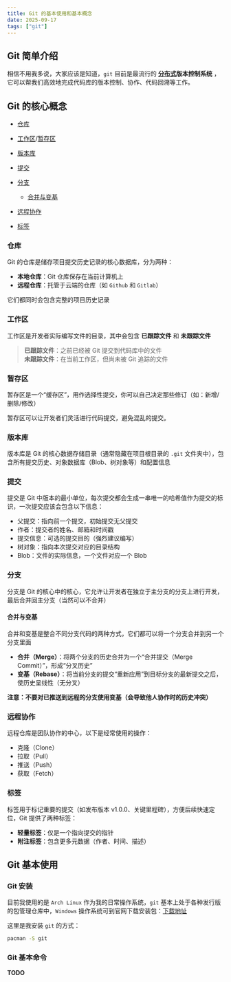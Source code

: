 ```yaml
---
title: Git 的基本使用和基本概念
date: 2025-09-17
tags: ["git"]
---
```


## Git 简单介绍

相信不用我多说，大家应该是知道，`git` 目前是最流行的 **[分布式](https://zh.wikipedia.org/wiki/分布式计算)版本控制系统** ，它可以帮我们高效地完成代码库的版本控制、协作、代码回溯等工作。

## Git 的核心概念

- [仓库](#仓库)
- [工作区](#工作区)/[暂存区](#暂存区)
- [版本库](#版本库)

- [提交](#提交)
- [分支](#分支)
  - [合并与变基](#合并与变基)
- [远程协作](#远程协作)
- [标签](#标签)

### 仓库

Git 的仓库是储存项目提交历史记录的核心数据库，分为两种：

- **本地仓库**：Git 仓库保存在当前计算机上
- **远程仓库**：托管于云端的仓库（如 `Github` 和 `Gitlab`）

它们都同时会包含完整的项目历史记录

### 工作区

工作区是开发者实际编写文件的目录，其中会包含 **已跟踪文件** 和 **未跟踪文件**

> **已跟踪文件**：之前已经被 Git 提交到代码库中的文件  
> **未跟踪文件**：在当前工作区，但尚未被 Git 追踪的文件

### 暂存区

暂存区是一个“缓存区”，用作选择性提交，你可以自己决定那些修订（如：新增/删除/修改）

暂存区可以让开发者们灵活进行代码提交，避免混乱的提交。

### 版本库

版本库是 Git 的核心数据存储目录（通常隐藏在项目根目录的 `.git` 文件夹中），包含所有提交历史、对象数据库（Blob、树对象等）和配置信息

### 提交

提交是 Git 中版本的最小单位，每次提交都会生成一串唯一的哈希值作为提交的标识，一次提交应该会包含以下信息：

- 父提交：指向前一个提交，初始提交无父提交
- 作者：提交者的姓名、邮箱和时间戳
- 提交信息：可选的提交目的（强烈建议编写）
- 树对象：指向本次提交对应的目录结构
- Blob：文件的实际信息，一个文件对应一个 Blob

### 分支

分支是 Git 的核心中的核心，它允许让开发者在独立于主分支的分支上进行开发，最后合并回主分支（当然可以不合并）

#### 合并与变基

合并和变基是整合不同分支代码的两种方式，它们都可以将一个分支合并到另一个分支里面

- **合并（Merge）**：将两个分支的历史合并为一个“合并提交（Merge Commit）”，形成“分叉历史”
- **变基（Rebase）**：将当前分支的提交“重新应用”到目标分支的最新提交之后，使历史呈线性（无分叉）

**注意：不要对已推送到远程的分支使用变基（会导致他人协作时的历史冲突）**

### 远程协作

远程仓库是团队协作的中心，以下是经常使用的操作：

- 克隆（Clone）
- 拉取（Pull）
- 推送（Push）
- 获取（Fetch）

### 标签

标签用于​​标记重要的提交​​（如发布版本 v1.0.0、关键里程碑），方便后续快速定位，Git 提供了两种标签：

- **轻量标签**：仅是一个指向提交的指针
- **附注标签**：包含更多元数据（作者、时间、描述）

## Git 基本使用

### Git 安装

目前我使用的是 `Arch Linux` 作为我的日常操作系统，`git` 基本上处于各种发行版的包管理仓库中，`Windows` 操作系统可到官网下载安装包：[下载地址](https://git-scm.com/downloads)

这里是我安装 `git` 的方式：

```sh
pacman -S git
```

### Git 基本命令

**TODO**
